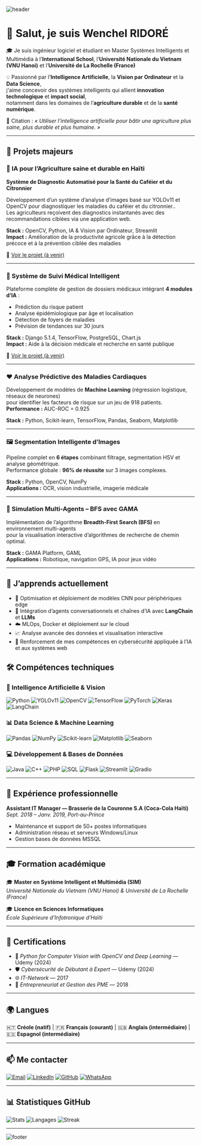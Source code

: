 ![header](https://capsule-render.vercel.app/api?type=waving&color=0:0055FF,100:00CC99&height=200&section=header&text=Wenchel%20RIDORÉ&fontSize=40&fontColor=ffffff)

# 👋 Salut, je suis Wenchel RIDORÉ  

🎓 Je suis ingénieur logiciel et étudiant en Master Systèmes Intelligents et Multimédia à l'**International School**, l’**Université Nationale du Vietnam (VNU Hanoi)** et l’**Université de La Rochelle (France)**   

💡 Passionné par l’**Intelligence Artificielle**, la **Vision par Ordinateur** et la **Data Science**,  
j'aime concevoir des systèmes intelligents qui allient **innovation technologique** et **impact social**,  
notamment dans les domaines de l’**agriculture durable** et de la **santé numérique**.  

📜 Citation : *« Utiliser l’intelligence artificielle pour bâtir une agriculture plus saine, plus durable et plus humaine. »*

---

## 🚀 Projets majeurs

### 🌿 IA pour l’Agriculture saine et durable en Haïti  
**Système de Diagnostic Automatisé pour la Santé du Caféier et du Citronnier**

Développement d’un système d’analyse d’images basé sur YOLOv11 et OpenCV pour diagnostiquer les maladies du caféier et du citronnier..  
Les agriculteurs reçoivent des diagnostics instantanés avec des recommandations ciblées via une application web.

**Stack :** OpenCV, Python, IA & Vision par Ordinateur, Streamlit  
**Impact :** Amélioration de la productivité agricole grâce à la détection précoce et à la prévention ciblée des maladies 

🔗 [Voir le projet (à venir)](#)

---

### 🏥 Système de Suivi Médical Intelligent  
Plateforme complète de gestion de dossiers médicaux intégrant **4 modules d’IA** :  
- Prédiction du risque patient  
- Analyse épidémiologique par âge et localisation  
- Détection de foyers de maladies  
- Prévision de tendances sur 30 jours  

**Stack :** Django 5.1.4, TensorFlow, PostgreSQL, Chart.js  
**Impact :** Aide à la décision médicale et recherche en santé publique  

🔗 [Voir le projet (à venir)](#)

---

### ❤️ Analyse Prédictive des Maladies Cardiaques  
Développement de modèles de **Machine Learning** (régression logistique, réseaux de neurones)  
pour identifier les facteurs de risque sur un jeu de 918 patients.  
**Performance :** AUC-ROC = 0.925  

**Stack :** Python, Scikit-learn, TensorFlow, Pandas, Seaborn, Matplotlib  

---

### 🖼️ Segmentation Intelligente d’Images  
Pipeline complet en **6 étapes** combinant filtrage, segmentation HSV et analyse géométrique.  
Performance globale : **96% de réussite** sur 3 images complexes.  

**Stack :** Python, OpenCV, NumPy  
**Applications :** OCR, vision industrielle, imagerie médicale  

---

### 🤖 Simulation Multi-Agents – BFS avec GAMA  
Implémentation de l’algorithme **Breadth-First Search (BFS)** en environnement multi-agents  
pour la visualisation interactive d’algorithmes de recherche de chemin optimal.  

**Stack :** GAMA Platform, GAML  
**Applications :** Robotique, navigation GPS, IA pour jeux vidéo  

---

## 🧠 J’apprends actuellement

- 🚀 Optimisation et déploiement de modèles CNN pour périphériques edge  
- 🧩 Intégration d’agents conversationnels et chaînes d’IA avec **LangChain** et **LLMs**  
- ☁️ MLOps, Docker et déploiement sur le cloud  
- 📈 Analyse avancée des données et visualisation interactive  
- 🧠 Renforcement de mes compétences en cybersécurité appliquée à l’IA et aux systèmes web


## 🛠️ Compétences techniques

### 🧠 Intelligence Artificielle & Vision
![Python](https://img.shields.io/badge/-Python-3776AB?style=flat-square&logo=python&logoColor=white)
![YOLOv11](https://img.shields.io/badge/-YOLO-00FFFF?style=flat-square&logoColor=black)
![OpenCV](https://img.shields.io/badge/-OpenCV-5C3EE8?style=flat-square&logo=opencv&logoColor=white)
![TensorFlow](https://img.shields.io/badge/-TensorFlow-FF6F00?style=flat-square&logo=tensorflow&logoColor=white)
![PyTorch](https://img.shields.io/badge/-PyTorch-EE4C2C?style=flat-square&logo=pytorch&logoColor=white)
![Keras](https://img.shields.io/badge/-Keras-D00000?style=flat-square&logo=keras&logoColor=white)
![LangChain](https://img.shields.io/badge/-LangChain-1C3C3C?style=flat-square&logo=chainlink&logoColor=white)


### 📊 Data Science & Machine Learning
![Pandas](https://img.shields.io/badge/-Pandas-150458?style=flat-square&logo=pandas&logoColor=white)
![NumPy](https://img.shields.io/badge/-NumPy-013243?style=flat-square&logo=numpy&logoColor=white)
![Scikit-learn](https://img.shields.io/badge/-Scikit--learn-F7931E?style=flat-square&logo=scikit-learn&logoColor=white)
![Matplotlib](https://img.shields.io/badge/-Matplotlib-005571?style=flat-square)
![Seaborn](https://img.shields.io/badge/-Seaborn-4B8BBE?style=flat-square)

### 💻 Développement & Bases de Données
![Java](https://img.shields.io/badge/-Java-007396?style=flat-square&logo=java&logoColor=white)
![C++](https://img.shields.io/badge/-C++-00599C?style=flat-square&logo=cplusplus&logoColor=white)
![PHP](https://img.shields.io/badge/-PHP-777BB4?style=flat-square&logo=php&logoColor=white)
![SQL](https://img.shields.io/badge/-PostgreSQL-336791?style=flat-square&logo=postgresql&logoColor=white)
![Flask](https://img.shields.io/badge/-Flask-000000?style=flat-square&logo=flask&logoColor=white)
![Streamlit](https://img.shields.io/badge/-Streamlit-FF4B4B?style=flat-square&logo=streamlit&logoColor=white)
![Gradio](https://img.shields.io/badge/-Gradio-FF6F00?style=flat-square&logo=gradio&logoColor=white)


---

## 💼 Expérience professionnelle

**Assistant IT Manager — Brasserie de la Couronne S.A (Coca-Cola Haïti)**  
*Sept. 2018 – Janv. 2019, Port-au-Prince*  
- Maintenance et support de 50+ postes informatiques  
- Administration réseau et serveurs Windows/Linux  
- Gestion bases de données MSSQL  

---

## 🎓 Formation académique

🎓 **Master en Système Intelligent et Multimédia (SIM)**  
*Université Nationale du Vietnam (VNU Hanoi) & Université de La Rochelle (France)*    

🎓 **Licence en Sciences Informatiques**  
*École Supérieure d’Infotronique d’Haïti*   

---

## 📜 Certifications

- 🧠 *Python for Computer Vision with OpenCV and Deep Learning* — Udemy (2024)
- 🛡️ *Cybersécurité de Débutant à Expert* — Udemy (2024)
- 🌐 *IT-Network* — 2017  
- 💼 *Entrepreneuriat et Gestion des PME* — 2018  

---

## 🌍 Langues

🇭🇹 **Créole (natif)** | 🇫🇷 **Français (courant)** | 🇬🇧 **Anglais (intermédiaire)** | 🇪🇸 **Espagnol (intermédiaire)**  

---

## 📫 Me contacter

[![Email](https://img.shields.io/badge/-rwenchella@gmail.com-D14836?style=flat-square&logo=gmail&logoColor=white)](mailto:rwenchella@gmail.com)
[![LinkedIn](https://img.shields.io/badge/-Wenchel_RIDORÉ-0077B5?style=flat-square&logo=linkedin&logoColor=white)](https://linkedin.com/in/wenchel-ridore-38632b169)
[![GitHub](https://img.shields.io/badge/-GitHub-181717?style=flat-square&logo=github&logoColor=white)](https://github.com/wenrid)
[![WhatsApp](https://img.shields.io/badge/-+509_37_93_00_62-25D366?style=flat-square&logo=whatsapp&logoColor=white)](tel:+50937930062)

---

## 📊 Statistiques GitHub

![Stats](https://github-readme-stats.vercel.app/api?username=wenrid&show_icons=true&theme=tokyonight&count_private=true)
![Langages](https://github-readme-stats.vercel.app/api/top-langs/?username=wenrid&layout=compact&theme=tokyonight)
![Streak](https://github-readme-streak-stats.herokuapp.com/?user=wenrid&theme=tokyonight)

---


![footer](https://capsule-render.vercel.app/api?type=waving&color=0:00CC99,100:0055FF&height=120&section=footer)

